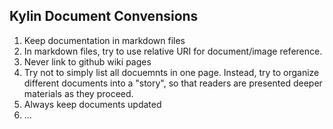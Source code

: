 Kylin Document Convensions
-----

1. Keep documentation in markdown files
2. In markdown files, try to use relative URI for document/image reference.
3. Never link to github wiki pages
4. Try not to simply list all docuemnts in one page. Instead, try to organize different documents into a "story", so that readers are presented deeper materials as they proceed.
5. Always keep documents updated
6. ...